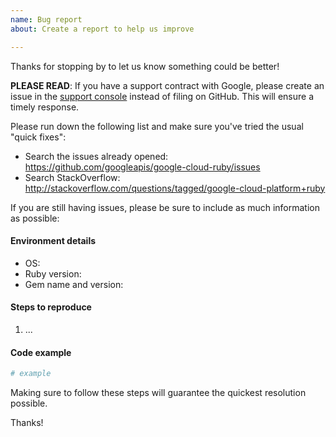 ```yaml
---
name: Bug report
about: Create a report to help us improve

---
```


Thanks for stopping by to let us know something could be better!

**PLEASE READ**: If you have a support contract with Google, please create an issue in the [support console](https://cloud.google.com/support/) instead of filing on GitHub. This will ensure a timely response.

Please run down the following list and make sure you've tried the usual "quick fixes":

  - Search the issues already opened: https://github.com/googleapis/google-cloud-ruby/issues
  - Search StackOverflow: http://stackoverflow.com/questions/tagged/google-cloud-platform+ruby

If you are still having issues, please be sure to include as much information as possible:

#### Environment details

  - OS:
  - Ruby version:
  - Gem name and version:

#### Steps to reproduce

  1. ...

#### Code example

```ruby
# example
```

Making sure to follow these steps will guarantee the quickest resolution possible.

Thanks!
